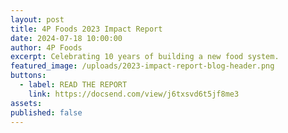 ```yaml
---
layout: post
title: 4P Foods 2023 Impact Report
date: 2024-07-18 10:00:00
author: 4P Foods
excerpt: Celebrating 10 years of building a new food system.
featured_image: /uploads/2023-impact-report-blog-header.png
buttons:
  - label: READ THE REPORT
    link: https://docsend.com/view/j6txsvd6t5jf8me3
assets:
published: false
---
```

<div class="editable"></div>